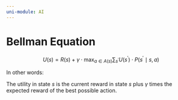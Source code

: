 ```yaml
---
uni-module: AI
---
```

# Bellman Equation

$$U(s)=R(s)+\gamma \cdot \max _{a \in A(s)} \sum_{s^{\prime}} U\left(s^{\prime}\right) \cdot P\left(s^{\prime} \mid s, a\right)$$

In other words:

The utility in state $s$ is the current reward in state $s$ plus $\gamma$ times the expected reward of the best possible action. 